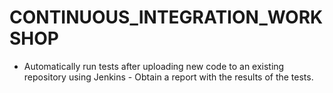 # CONTINUOUS_INTEGRATION_WORKSHOP
- Automatically run tests after uploading new code to an existing repository using Jenkins - Obtain a report with the results of the tests.
